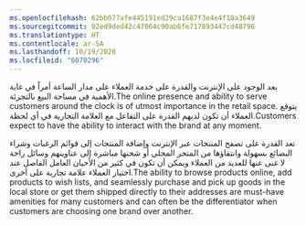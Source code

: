 ```yaml
---
ms.openlocfilehash: 62bb077afe445191ed29ca1687f3e4e4f18a3649
ms.sourcegitcommit: 82ed9ded42c47064c90ab6fe717893447cd48796
ms.translationtype: HT
ms.contentlocale: ar-SA
ms.lasthandoff: 10/19/2020
ms.locfileid: "6070296"
---
```

<span data-ttu-id="974a4-101">يعد الوجود على الإنترنت والقدرة على خدمة العملاء على مدار الساعة أمراً في غاية الأهمية في مساحة البيع بالتجزئة.</span><span class="sxs-lookup"><span data-stu-id="974a4-101">The online presence and ability to serve customers around the clock is of utmost importance in the retail space.</span></span> <span data-ttu-id="974a4-102">يتوقع العملاء أن تكون لديهم القدرة على التفاعل مع العلامة التجارية في أي لحظة.</span><span class="sxs-lookup"><span data-stu-id="974a4-102">Customers expect to have the ability to interact with the brand at any moment.</span></span> 

<span data-ttu-id="974a4-103">تعد القدرة على تصفح المنتجات عبر الإنترنت وإضافة المنتجات إلى قوائم الرغبات وشراء البضائع بسهولة وانتقاؤها من المتجر المحلي أو شحنها مباشرة إلى عناوينهم وسائل راحة لا غنى عنها للعديد من العملاء ويمكن أن تكون في كثير من الأحيان العامل الفاصل عند اختيار العملاء علامة تجارية على أخرى.</span><span class="sxs-lookup"><span data-stu-id="974a4-103">The ability to browse products online, add products to wish lists, and seamlessly purchase and pick up goods in the local store or get them shipped directly to their addresses are must-have amenities for many customers and can often be the differentiator when customers are choosing one brand over another.</span></span> 

